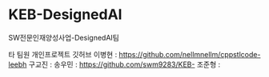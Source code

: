 # KEB-DesignedAI
SW전문인재양성사업-DesignedAI팀

타 팀원 개인프로젝트 깃허브
이병현 : https://github.com/nellmnellm/cppstlcode-leebh
구교진 : 
송우민 : https://github.com/swm9283/KEB-
조준형 : 
